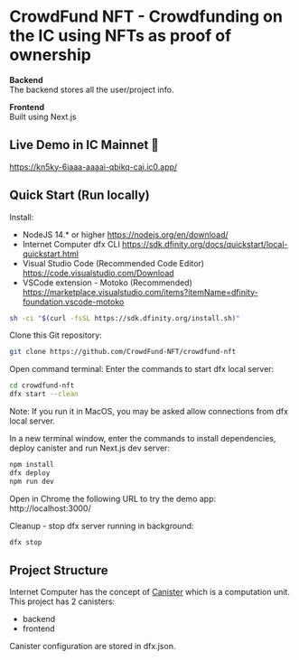 # CrowdFund NFT - Crowdfunding on the IC using NFTs as proof of ownership

**Backend**  
The backend stores all the user/project info.

**Frontend**  
Built using Next.js

## Live Demo in IC Mainnet 🥳

https://kn5ky-6iaaa-aaaai-qbikq-cai.ic0.app/

## Quick Start (Run locally)

Install:

-   NodeJS 14.\* or higher https://nodejs.org/en/download/
-   Internet Computer dfx CLI https://sdk.dfinity.org/docs/quickstart/local-quickstart.html
-   Visual Studio Code (Recommended Code Editor) https://code.visualstudio.com/Download
-   VSCode extension - Motoko (Recommended) https://marketplace.visualstudio.com/items?itemName=dfinity-foundation.vscode-motoko

```bash
sh -ci "$(curl -fsSL https://sdk.dfinity.org/install.sh)"
```

Clone this Git repository:

```bash
git clone https://github.com/CrowdFund-NFT/crowdfund-nft
```

Open command terminal:
Enter the commands to start dfx local server:

```bash
cd crowdfund-nft
dfx start --clean
```

Note: If you run it in MacOS, you may be asked allow connections from dfx local server.

In a new terminal window, enter the commands to install dependencies, deploy canister and run Next.js dev server:

```bash
npm install
dfx deploy
npm run dev
```

Open in Chrome the following URL to try the demo app:  
http://localhost:3000/

Cleanup - stop dfx server running in background:

```bash
dfx stop
```

## Project Structure

Internet Computer has the concept of [Canister](https://sdk.dfinity.org/docs/developers-guide/concepts/canisters-code.html) which is a computation unit. This project has 2 canisters:

-   backend
-   frontend

Canister configuration are stored in dfx.json.
